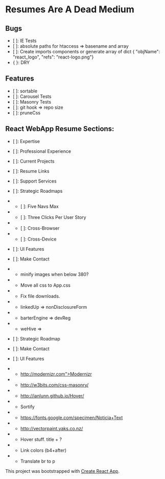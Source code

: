 # Resumes Are A Dead Medium

## Bugs
* [ ]: IE Tests
* [ ]: absolute paths for htaccess => basename and array 
* [ ]: Create imports components or generate array of dict { "objName": "react_logo", "refs": "react-logo.png"}
* { }: DRY


## Features
* [ ]: sortable
* [ ]: Carousel Tests
* [ ]: Masonry Tests
* [ ]: git hook => repo size
* [ ]: pruneCss

## React WebApp Resume Sections:
* [ ]: Expertise
* [ ]: Professional Experience
* [ ]: Current Projects
* [ ]: Resume Links
* [ ]: Support Services
* [ ]: Strategic Roadmaps
* * [ ]: Five Navs Max
* * [ ]: Three Clicks Per User Story
* * [ ]: Cross-Browser
* * [ ]: Cross-Device
* [ ]: UI Features
* [ ]: Make Contact

* * minify images when below 380?
* * Move all css to App.css
* * Fix file downloads.
* * linkedUp => nonDisclosureForm
* * barterEngine => devReg
* * weHive => 
* [ ]: Strategic Roadmap
* [ ]: Make Contact

* [ ]: UI Features
* * http://modernizr.com">Modernizr
* * http://w3bits.com/css-masonry/
* * http://ianlunn.github.io/Hover/
* * Sortify
* * https://fonts.google.com/specimen/Noticia+Text
* * http://vectorpaint.yaks.co.nz/
* * Hover stuff.  title + ?
* * Link colors (b4+after)
* * Translate br to p

This project was bootstrapped with [Create React App](https://github.com/facebookincubator/create-react-app).
